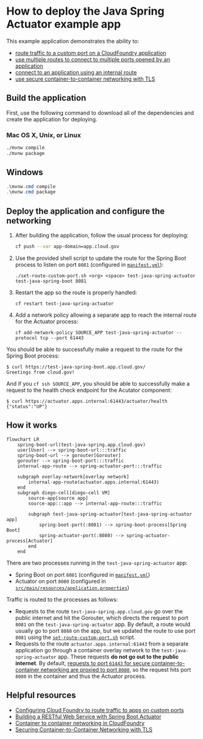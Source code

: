 # How to deploy the Java Spring Actuator example app

This example application demonstrates the ability to:

- [route traffic to a custom port on a CloudFoundry application][custom-ports]
- [use multiple routes to connect to multiple ports opened by an application][custom-ports]
- [connect to an application using an internal route](https://docs.cloudfoundry.org/devguide/deploy-apps/routes-domains.html#internal-routes)
- [use secure container-to-container networking with TLS][secure-c2c-with-tls]

## Build the application

First, use the following command to download all of the dependencies and create the application for deploying.

### Mac OS X, Unix, or Linux

```bash
./mvnw compile
./mvnw package
```

## Windows

```powershell
.\mvnw.cmd compile
.\mvnw.cmd package
```

## Deploy the application and configure the networking

1. After building the application, follow the usual process for deploying:

    ```bash
    cf push --var app-domain=app.cloud.gov
    ```

2. Use the provided shell script to update the route for the Spring Boot process to listen on port `8081` (configured in [`manifest.yml`](./manifest.yml)):

    ```shell
    ./set-route-custom-port.sh <org> <space> test-java-spring-actuator test-java-spring-boot 8081
    ```

3. Restart the app so the route is properly handled:

    ```shell
    cf restart test-java-spring-actuator
    ```

4. Add a network policy allowing a separate app to reach the internal route for the Actuator process:

    ```shell
    cf add-network-policy SOURCE_APP test-java-spring-actuator --protocol tcp --port 61443
    ```

You should be able to successfully make a request to the route for the Spring Boot process:

```shell
$ curl https://test-java-spring-boot.app.cloud.gov/
Greetings from cloud.gov!
```

And if you `cf ssh SOURCE_APP`, you should be able to successfully make a request to the health check endpoint for the Acutator component:

```shell
$ curl https://actuator.apps.internal:61443/actuator/health
{"status":"UP"}
```

## How it works

```mermaid
flowchart LR
    spring-boot-url(test-java-spring.app.cloud.gov)
    user[User] --> spring-boot-url:::traffic
    spring-boot-url --> gorouter[Gorouter]
    gorouter --> spring-boot-port:::traffic
    internal-app-route --> spring-actuator-port:::traffic

    subgraph overlay-network[overlay network]
        internal-app-route(actuator.apps.internal:61443)
    end
    subgraph diego-cell[diego-cell VM]
        source-app[source app]
        source-app:::app --> internal-app-route:::traffic

        subgraph test-java-spring-actuator[test-java-spring-actuator app]
            spring-boot-port(:8081) --> spring-boot-process[Spring Boot]
            spring-actuator-port(:8080) --> spring-actuator-process[Actuator]
        end
    end
```

There are two processes running in the `test-java-spring-actuator` app:

- Spring Boot on port `8081` (configured in [`manifest.yml`](./manifest.yml))
- Actuator on port `8080` (configured in [`src/main/resources/application.properties`](./src/main/resources/application.properties))

Traffic is routed to the processes as follows:

- Requests to the route `test-java-spring.app.cloud.gov` go over the public internet and hit the Gorouter, which directs the request to port `8081` on the `test-java-spring-actuator` app. By default, a route would usually go to port `8080` on the app, but we updated the route to use port `8081` using the [`set-route-custom-port.sh`](./set-route-custom-port.sh) script.
- Requests to the route `actuator.apps.internal:61443` from a separate application go through a container overlay network to the `test-java-spring-actuator` app. These requests **do not go out to the public internet**. By default, [requests to port `61443` for secure container-to-container networking are proxied to port `8080`](secure-c2c-with-tls), so the request hits port `8080` in the container and thus the Actuator process.

## Helpful resources

- [Configuring Cloud Foundry to route traffic to apps on custom ports][custom-ports]
- [Building a RESTful Web Service with Spring Boot Actuator](https://spring.io/guides/gs/actuator-service/)
- [Container to container networking in CloudFoundry](https://docs.cloudfoundry.org/concepts/understand-cf-networking.html)
- [Securing Container-to-Container Networking with TLS][secure-c2c-with-tls]

[custom-ports]: https://docs.cloudfoundry.org/devguide/custom-ports.html
[secure-c2c-with-tls]: https://www.cloudfoundry.org/blog/secure-container-networking-with-tls/
